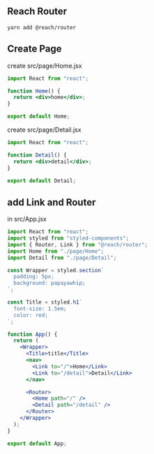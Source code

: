 ## Reach Router

`yarn add @reach/router`

## Create Page

create src/page/Home.jsx

```jsx
import React from "react";

function Home() {
  return <div>home</div>;
}

export default Home;
```

create src/page/Detail.jsx

```jsx
import React from "react";

function Detail() {
  return <div>detail</div>;
}

export default Detail;
```

## add Link and Router

in src/App.jsx

```jsx
import React from "react";
import styled from "styled-components";
import { Router, Link } from "@reach/router";
import Home from "./page/Home";
import Detail from "./page/Detail";

const Wrapper = styled.section`
  padding: 5px;
  background: papayawhip;
`;

const Title = styled.h1`
  font-size: 1.5em;
  color: red;
`;

function App() {
  return (
    <Wrapper>
      <Title>title</Title>
      <nav>
        <Link to="/">Home</Link>
        <Link to="/detail">Detail</Link>
      </nav>

      <Router>
        <Home path="/" />
        <Detail path="/detail" />
      </Router>
    </Wrapper>
  );
}

export default App;
```
